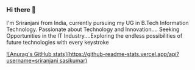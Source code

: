 ### Hi there 👋

I'm Sriranjani from India, currently pursuing my UG in B.Tech Information Technology. Passionate about Technology and Innovation.... Seeking Opportunities in the IT Industry....Exploring the endless possibilities of future technologies with every keystroke

[![Anurag's GitHub stats](https://github-readme-stats.vercel.app/api?username=sriranjani sasikumar)](https://github.com/anuraghazra/github-readme-stats)
